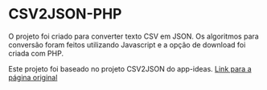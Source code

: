 # CSV2JSON-PHP

O projeto foi criado para converter texto CSV em JSON.
Os algoritmos para conversão foram feitos utilizando Javascript e a opção de download foi criada com PHP.

Este projeto foi baseado no projeto CSV2JSON do app-ideas.
[Link para a página original](https://github.com/florinpop17/app-ideas/blob/master/Projects/1-Beginner/CSV2JSON-App.md)
